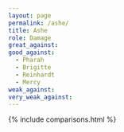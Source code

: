 ```yaml
---
layout: page
permalink: /ashe/
title: Ashe
role: Damage
great_against:
good_against:
  - Pharah
  - Brigitte
  - Reinhardt
  - Mercy
weak_against:
very_weak_against:
---
```


{% include comparisons.html %}